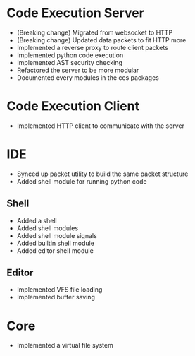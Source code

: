 # Code Execution Server
- (Breaking change) Migrated from websocket to HTTP
- (Breaking change) Updated data packets to fit HTTP more
- Implemented a reverse proxy to route client packets
- Implemented python code execution
- Implemented AST security checking
- Refactored the server to be more modular
- Documented every modules in the ces packages

# Code Execution Client
- Implemented HTTP client to communicate with the server

# IDE
- Synced up packet utility to build the same packet structure
- Added shell module for running python code
## Shell
- Added a shell
- Added shell modules
- Added shell module signals
- Added builtin shell module
- Added editor shell module

## Editor
- Implemented VFS file loading
- Implemented buffer saving

# Core
- Implemented a virtual file system
